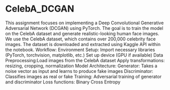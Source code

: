 # CelebA_DCGAN
This assignment focuses on implementing a Deep Convolutional Generative Adversarial Network (DCGAN) using PyTorch. The goal is to train the model on the CelebA dataset and generate realistic-looking human face images.
We use the CelebA dataset, which contains over 200,000 celebrity face images. The dataset is downloaded and extracted using Kaggle API within the notebook.
Workflow:
Environment Setup: Import necessary libraries (PyTorch, torchvision, matplotlib, etc.)
Set up device (GPU if available)
Data Preprocessing:Load images from the CelebA dataset
Apply transformations: resizing, cropping, normalization
Model Architecture:
Generator: Takes a noise vector as input and learns to produce fake images
Discriminator: Classifies images as real or fake
Training:
Adversarial training of generator and discriminator
Loss functions: Binary Cross Entropy

